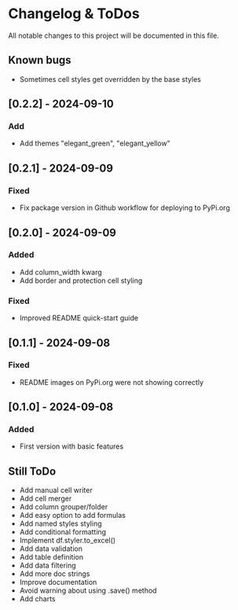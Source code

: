 # Changelog & ToDos

All notable changes to this project will be documented in this file.

## Known bugs
- Sometimes cell styles get overridden by the base styles

## [0.2.2] - 2024-09-10
### Add
- Add themes "elegant_green", "elegant_yellow"

## [0.2.1] - 2024-09-09
### Fixed
- Fix package version in Github workflow for deploying to PyPi.org

## [0.2.0] - 2024-09-09
### Added
- Add column_width kwarg
- Add border and protection cell styling

### Fixed
- Improved README quick-start guide

## [0.1.1] - 2024-09-08
### Fixed
- README images on PyPi.org were not showing correctly

## [0.1.0] - 2024-09-08
### Added
- First version with basic features

## Still ToDo
- Add manual cell writer
- Add cell merger
- Add column grouper/folder
- Add easy option to add formulas
- Add named styles styling
- Add conditional formatting
- Implement df.styler.to_excel()
- Add data validation
- Add table definition
- Add data filtering
- Add more doc strings
- Improve documentation
- Avoid warning about using .save() method
- Add charts

<br><br>